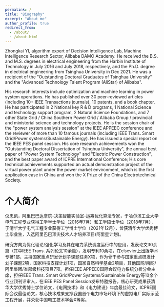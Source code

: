 ```yaml
---
permalink: /
title: "Biography"
excerpt: "About me"
author_profile: true
redirect_from: 
  - /about/
  - /about.html
---
```


Zhongkai YI, algorithm expert of Decision Intelligence Lab, Machine Intelligence Research Sector, Alibaba DAMO Academy. He received the B.S. and M.S. degrees in electrical engineering from the Harbin Institute of Technology in July 2016 and July 2018, respectively, and the Ph.D. degree in electrical engineering from Tsinghua University in Dec 2021. He was a recipient of the "Outstanding Doctoral Graduates of Tsinghua University" and the "Advanced Technology Talent Program (AliStar) of Alibaba".

His research interests include optimization and machine learning in power system operations. He has published over 30 peer-reviewed articles (including 10+ IEEE Transactions journals), 10 patents, and a book chapter. 
He has participated in 2 National key R & D programs, 1 National Science and technology support program, 2 Natural Science Foundations, and 7 other State Grid / China Southern Power Grid / Alibaba Group / provincial and ministerial science and technology projects. He is the session chair of the "power system analysis session" at the IEEE APPEEC conference and the reviewer of more than 10 famous journals (including IEEE Trans. Smart Grid/Power systems/Sustainable Energy). He has issued a special report on the IEEE PES panel session.
His core research achievements won the "Outstanding Doctoral Dissertation of Tsinghua University", the annual best paper of "Power System Technology" and "Electric Power Construction", and the best paper award of ICPRE International Conference; His core technical achievements supported an actual demonstration project of the virtual power plant under the power market environment, which is the first application case in China and won the X Prize of the China Electrotechnical Society.




个人简介
======
仪忠凯，阿里巴巴达摩院-决策智能实验室-运筹优化算法专家，于哈尔滨工业大学电气工程专业获得工学学士学位（2016年7月）和工学硕士学位（2018年7月），于清华大学电气工程专业获得工学博士学位（2021年12月），曾获清华大学优秀博士毕业生，入选阿里巴巴顶尖技术人才培养项目(阿里星计划)。

研究方向为优化理论/强化学习及其在电力系统调度运行中的应用，发表论文30余篇（其中IEEE Trans. 系列论文10余篇），发明专利10余项，在elsevier上出版学术专著1部，主持国家重点研发计划子课题任务X项，作为骨干参与国家重点研发计划子课题2项，国家科技支撑计划1项，国家自然科学基金2项目，其他国网/南网/阿里集团/省部级科技项目7项。担任IEEE APPEEC国际会议电力系统分析分会主席，担任IEEE Trans. Smart Grid/Power Systems/Sustainable Energy等10余个行业顶刊评审人，在IEEE PES Panel Session发布特邀报告。核心研究成果获清华大学优秀博士学位论文，《电网技术》和《电力建设》年度最佳论文，ICPRE国际会议最佳论文，核心技术成果支撑我国首个电力市场环境下的虚拟电厂实际示范工程开展，并荣获中国电工技术学会X等奖。

